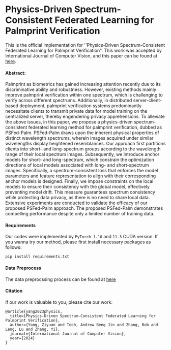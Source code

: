 # Physics-Driven Spectrum-Consistent Federated Learning for Palmprint Verification

This is the official implementation for ''Physics-Driven Spectrum-Consistent Federated Learning for Palmprint Verification". This work was accepted by International Journal of Computer Vision, and this paper can be found at [here](https://link.springer.com/article/10.1007/s11263-024-02077-9).

#### Abstract:
Palmprint as biometrics has gained increasing attention recently due to its discriminative ability and robustness. However, existing methods mainly improve palmprint verification within one spectrum, which is challenging to verify across different spectrums. Additionally, in distributed server-client-based deployment, palmprint verification systems predominantly necessitate clients to transmit private data for model training on the centralized server, thereby engendering privacy apprehensions. To alleviate the above issues, in this paper, we propose a physics-driven spectrum-consistent federated learning method for palmprint verification, dubbed as PSFed-Palm. PSFed-Palm draws upon the inherent physical properties of distinct wavelength spectrums, wherein images acquired under similar wavelengths display heightened resemblances. Our approach first partitions clients into short- and long-spectrum groups according to the wavelength range of their local spectrum images. Subsequently, we introduce anchor models for short- and long-spectrum, which constrain the optimization directions of local models associated with long- and short-spectrum images. Specifically, a spectrum-consistent loss that enforces the model parameters and feature representation to align with their corresponding anchor models is designed. Finally, we impose constraints on the local models to ensure their consistency with the global model, effectively preventing model drift. This measure guarantees spectrum consistency while protecting data privacy, as there is no need to share local data. Extensive experiments are conducted to validate the efficacy of our proposed PSFed-Palm approach. The proposed PSFed-Palm demonstrates compelling performance despite only a limited number of training data.

#### Requirements

Our codes were implemented by ```PyTorch 1.10``` and ```11.3``` CUDA version. If you wanna try our method, please first install necessary packages as follows:

```
pip install requirements.txt
```

#### Data Preprocess

The data preprocssing process can be found at [here](https://github.com/Zi-YuanYang/CCNet)


#### Citation
If our work is valuable to you, please cite our work:
```
@article{yang2023physics,
  title={Physics-Driven Spectrum-Consistent Federated Learning for Palmprint Verification},
  author={Yang, Ziyuan and Teoh, Andrew Beng Jin and Zhang, Bob and Leng, Lu and Zhang, Yi},
  journal={International Journal of Computer Vision},
  year={2024}
}
